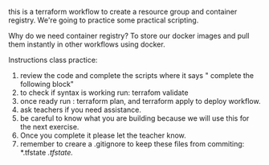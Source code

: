 this is a terraform workflow to create a resource group and container registry. We're going to practice some practical scripting.

Why do we need container registry? To store our docker images and pull them instantly in other workflows using docker.

Instructions class practice:

1. review the code and complete the scripts where it says " complete the following block"
2. to check if  syntax is working run: terrafom validate
3. once ready run : terraform plan, and terraform apply to deploy workflow.
4. ask teachers if you need assistance.
5. be careful to know what you are building because we will use this for the next exercise.
6. Once you complete it please let the teacher know.
7. remember to creare a .gitignore to keep these files from commiting:
*.tfstate
*.tfstate.*

